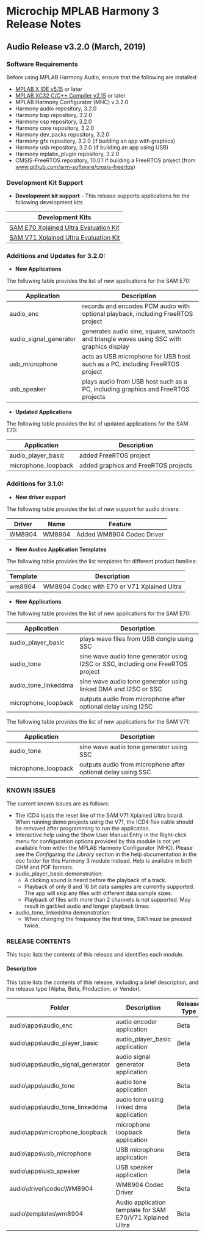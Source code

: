 # Microchip MPLAB Harmony 3 Release Notes
## Audio Release v3.2.0 (March, 2019)
### Software Requirements

Before using MPLAB Harmony Audio, ensure that the following are installed:

- [MPLAB X IDE v5.15](https://www.microchip.com/mplab/mplab-x-ide) or later
- [MPLAB XC32 C/C++ Compiler v2.15](https://www.microchip.com/mplab/compilers) or later
- MPLAB Harmony Configurator (MHC) v.3.2.0
- Harmony audio repository, 3.2.0
- Harmony bsp repository, 3.2.0
- Harmony csp repository, 3.2.0
- Harmony core repository, 3.2.0
- Harmony dev_packs repository, 3.2.0
- Harmony gfx repository, 3.2.0 (if building an app with graphics)
- Harmony usb repository, 3.2.0 (if building an app using USB)
- Harmony mplabx_plugin repository, 3.2.0
- CMSIS-FreeRTOS repository, 10.0.1 if building a FreeRTOS project (from www.github.com/arm-software/cmsis-freertos)

### Development Kit Support

- **Development kit support** - This release supports applications for the following development kits

| Development Kits |
| --- |
| [SAM E70 Xplained Ultra Evaluation Kit](https://www.microchip.com/DevelopmentTools/ProductDetails.aspx?PartNO=ATSAME70-XULT) |
| [SAM V71 Xplained Ultra Evaluation Kit](https://www.microchip.com/DevelopmentTools/ProductDetails.aspx?PartNO=ATSAMV71-XULT) |

### Additions and Updates for 3.2.0:

- **New Applications**

The following table provides the list of new applications for the SAM E70:

| Application | Description |
| --- | --- |
| audio_enc |  records and encodes PCM audio with optional playback, including FreeRTOS project |
| audio_signal_generator | generates audio sine, square, sawtooth and triangle waves using SSC with graphics display |
| usb_microphone | acts as USB microphone for USB host such as a PC, including FreeRTOS project |
| usb_speaker | plays audio from USB host such as a PC, including graphics and FreeRTOS projects |


- **Updated Applications**

The following table provides the list of updated applications for the SAM E70:

| Application | Description |
| --- | --- |
| audio_player_basic | added FreeRTOS project |
| microphone_loopback | added graphics and FreeRTOS projects |


### Additions for 3.1.0:

- **New driver support**

The following table provides the list of new support for audio drivers:

| Driver | Name | Feature |
| --- | --- | --- |
| WM8904| WM8904 | Added WM8904 Codec Driver|

- **New Audios Application Templates**
 
The following table provides the list templates for different product families:

| Template | Description |
| --- | --- |
| wm8904 | WM8904 Codec with E70 or V71 Xplained Ultra  |

- **New Applications**

The following table provides the list of new applications for the SAM E70:

| Application | Description |
| --- | --- |
| audio_player_basic | plays wave files from USB dongle using SSC|
| audio_tone |  sine wave audio tone generator using I2SC or SSC, including one FreeRTOS project|
| audio_tone_linkeddma | sine wave audio tone generator using linked DMA and I2SC or SSC |
| microphone_loopback | outputs audio from microphone after optional delay using I2SC |

The following table provides the list of new applications for the SAM V71:

| Application | Description |
| --- | --- |
| audio_tone |  sine wave audio tone generator using SSC |
| microphone_loopback | outputs audio from microphone after optional delay using SSC |

### KNOWN ISSUES

The current known issues are as follows:

* The ICD4 loads the reset line of the SAM V71 Xplained Ultra board. When running demo projects using the V71, the ICD4 flex cable should be removed after programming to run the application.
* Interactive help using the Show User Manual Entry in the Right-click menu for configuration options provided by this module is not yet available from within the MPLAB Harmony Configurator (MHC).  Please see the *Configuring the Library* section in the help documentation in the doc folder for this Harmony 3 module instead.  Help is available in both CHM and PDF formats.
* audio_player_basic demonstration:
    - A clicking sound is heard before the playback of a
track.
    - Playback of only 8 and 16 bit data samples are
currently supported. The app will skip any files with
different data sample sizes.
    - Playback of files with more than 2 channels is not
supported. May result in garbled audio and longer
playback times.
* audio_tone_linkeddma demonstration:
    - When changing the frequency the first time, SW1
must be pressed twice.

### RELEASE CONTENTS

This topic lists the contents of this release and identifies each module.

#### Description

This table lists the contents of this release, including a brief description, and the release type (Alpha, Beta, Production, or Vendor).


| Folder | Description | Release Type |
| --- | --- | --- |
| audio\apps\audio_enc | audio encoder application | Beta |
| audio\apps\audio_player_basic | audio_player_basic application | Beta |
| audio\apps\audio_signal_generator | audio signal generator application | Beta |
| audio\apps\audio_tone  | audio tone application | Beta |
| audio\apps\audio_tone_linkeddma | audio tone using linked dma application | Beta |
| audio\apps\microphone_loopback | microphone loopback application | Beta |
| audio\apps\usb_microphone | USB microphone application | Beta |
| audio\apps\usb_speaker | USB speaker application | Beta |
| audio\driver\codec\WM8904 | WM8904 Codec Driver | Beta |
| audio\templates\wm8904 | Audio application template for SAM E70/V71 Xplained Ultra | Beta |


